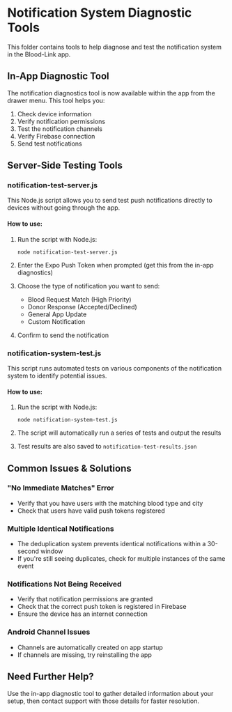 # Notification System Diagnostic Tools

This folder contains tools to help diagnose and test the notification system in the Blood-Link app.

## In-App Diagnostic Tool

The notification diagnostics tool is now available within the app from the drawer menu. This tool helps you:

1. Check device information
2. Verify notification permissions
3. Test the notification channels
4. Verify Firebase connection
5. Send test notifications

## Server-Side Testing Tools

### notification-test-server.js

This Node.js script allows you to send test push notifications directly to devices without going through the app.

#### How to use:

1. Run the script with Node.js:

   ```
   node notification-test-server.js
   ```

2. Enter the Expo Push Token when prompted (get this from the in-app diagnostics)

3. Choose the type of notification you want to send:

   - Blood Request Match (High Priority)
   - Donor Response (Accepted/Declined)
   - General App Update
   - Custom Notification

4. Confirm to send the notification

### notification-system-test.js

This script runs automated tests on various components of the notification system to identify potential issues.

#### How to use:

1. Run the script with Node.js:

   ```
   node notification-system-test.js
   ```

2. The script will automatically run a series of tests and output the results
3. Test results are also saved to `notification-test-results.json`

## Common Issues & Solutions

### "No Immediate Matches" Error

- Verify that you have users with the matching blood type and city
- Check that users have valid push tokens registered

### Multiple Identical Notifications

- The deduplication system prevents identical notifications within a 30-second window
- If you're still seeing duplicates, check for multiple instances of the same event

### Notifications Not Being Received

- Verify that notification permissions are granted
- Check that the correct push token is registered in Firebase
- Ensure the device has an internet connection

### Android Channel Issues

- Channels are automatically created on app startup
- If channels are missing, try reinstalling the app

## Need Further Help?

Use the in-app diagnostic tool to gather detailed information about your setup, then contact support with those details for faster resolution.
